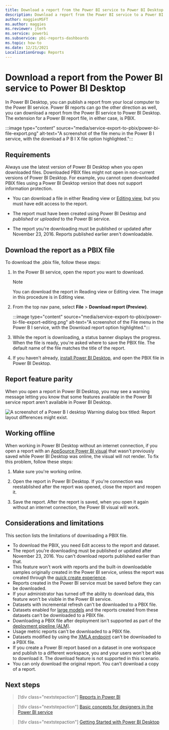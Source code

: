 ```yaml
---
title: Download a report from the Power BI service to Power BI Desktop
description: Download a report from the Power BI service to a Power BI Desktop file
author: maggiesMSFT
ms.author: maggies
ms.reviewer: jterh
ms.service: powerbi
ms.subservice: pbi-reports-dashboards
ms.topic: how-to
ms.date: 12/21/2021
LocalizationGroup: Reports
---
```

# Download a report from the Power BI service to Power BI Desktop

In Power BI Desktop, you can publish a report from your local computer to the Power BI service. Power BI reports can go the other direction as well, you can download a report from the Power BI service to Power BI Desktop. The extension for a Power BI report file, in either case, is PBIX.

:::image type="content" source="media/service-export-to-pbix/power-bi-file-export.png" alt-text="A screenshot of the file menu in the Power B I service, with the download a P B I X file option highlighted.":::

## Requirements

Always use the latest version of Power BI Desktop when you open downloaded files. Downloaded PBIX files might not open in non-current versions of Power BI Desktop. For example, you cannot open downloaded PBIX files using a Power BI Desktop version that does not support information protection.

* You can download a file in either Reading view or [Editing view](./service-interact-with-a-report-in-editing-view.md), but you must have edit access to the report.

* The report must have been created using Power BI Desktop and *published* or *uploaded* to the Power BI service.

* The report you're downloading must be published or updated after November 23, 2016. Reports published earlier aren't downloadable.

## Download the report as a PBIX file

To download the .pbix file, follow these steps:

1. In the Power BI service, open the report you want to download. 

    >[!NOTE]
    >You can download the report in Reading view or Editing view. The image in this procedure is in Editing view.

2. From the top nav pane, select **File** > **Download report (Preview)**.

   :::image type="content" source="media/service-export-to-pbix/power-bi-file-export-editing.png" alt-text="A screenshot of the File menu in the Power B I service, with the Download report option highlighted.":::

3. While the report is downloading, a status banner displays the progress. When the file is ready, you're asked where to save the PBIX file. The default name of the file matches the title of the report.

4. If you haven't already, [install Power BI Desktop](../fundamentals/desktop-get-the-desktop.md), and open the PBIX file in Power BI Desktop.

## Report feature parity

When you open a report in Power BI Desktop, you may see a warning message letting you know that some features available in the Power BI service report aren't available in Power BI Desktop.

![A screenshot of a Power B I desktop Warning dialog box titled: Report layout differences might exist.](media/service-export-to-pbix/power-bi-export-to-pbix_2.png)

## Working offline

When working in Power BI Desktop without an internet connection, if you open a report with an [AppSource Power BI visual](./../developer/visuals/power-bi-custom-visuals.md#appsource-power-bi-visuals) that wasn't previously saved while Power BI Desktop was online, the visual will not render. To fix this problem, follow these steps:

1. Make sure you're working online.

2. Open the report in Power BI Desktop. If you're connection was reestablished after the report was opened, close the report and reopen it.

3. Save the report. After the report is saved, when you open it again without an internet connection, the Power BI visual will work.

## Considerations and limitations

This section lists the limitations of downloading a PBIX file.

* To download the PBIX, you need Edit access to the report and dataset.
* The report you're downloading must be published or updated after November 23, 2016. You can't download reports published earlier than that.
* This feature won't work with reports and the built-in downloadable samples originally created in the Power BI service, unless the report was created through the [quick create experience](./service-quick-create-report.md).
* Reports created in the Power BI service must be saved before they can be downloaded.
* If your administrator has turned off the ability to download data, this feature won't be visible in the Power BI service.
* Datasets with incremental refresh can't be downloaded to a PBIX file.
* Datasets enabled for [large models](../admin/service-premium-large-models.md) and the reports created from these datasets can't be downloaded to a PBIX file.
* Downloading a PBIX file after deployment isn't supported as part of the [deployment pipeline (ALM)](./deployment-pipelines-process.md#considerations-and-limitations).
* Usage metric reports can't be downloaded to a PBIX file.
* Datasets modified by using the [XMLA endpoint](../admin/service-premium-connect-tools.md) can't be downloaded to a PBIX file.
* If you create a Power BI report based on a dataset in one workspace and publish to a different workspace, you and your users won't be able to download it. The download feature is not supported in this scenario.
* You can only download the original report. You can't download a copy of a report.

## Next steps

> [!div class="nextstepaction"]
> [Reports in Power BI](../consumer/end-user-reports.md)

> [!div class="nextstepaction"]
> [Basic concepts for designers in the Power BI service](../fundamentals/service-basic-concepts.md)

> [!div class="nextstepaction"]
> [Getting Started with Power BI Desktop](../fundamentals/desktop-getting-started.md)
